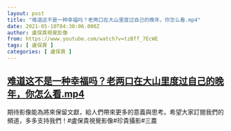 ```yaml
---
layout: post
title: "难道这不是一种幸福吗？老两口在大山里度过自己的晚年，你怎么看.mp4"
date: 2021-05-10T04:30:06.000Z
author: 盧保貴視覺影像
from: https://www.youtube.com/watch?v=tzBff_7EcWE
tags: [ 盧保貴 ]
categories: [ 盧保貴 ]
---
```

<!--1620621006000-->
[难道这不是一种幸福吗？老两口在大山里度过自己的晚年，你怎么看.mp4](https://www.youtube.com/watch?v=tzBff_7EcWE)
------

<div>
期待影像能為將來保留文獻，給人們帶來更多的意義與思考。希望大家訂閱我們的頻道，多多支持我們！#盧保貴視覺影像#珍貴攝影#三農
</div>
